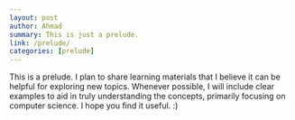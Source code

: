 ```yaml
---
layout: post
author: Ahmad
summary: This is just a prelude.
link: /prelude/
categories: [prelude]
---
```


This is a prelude. I plan to share learning materials that I believe it can be helpful for exploring new topics. Whenever possible, I will include clear examples to aid in truly understanding the concepts, primarily focusing on computer science. I hope you find it useful. :)
